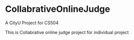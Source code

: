 # CollabrativeOnlineJudge
A CityU Project for CS504

This is Collabrative online judge project for individual project 